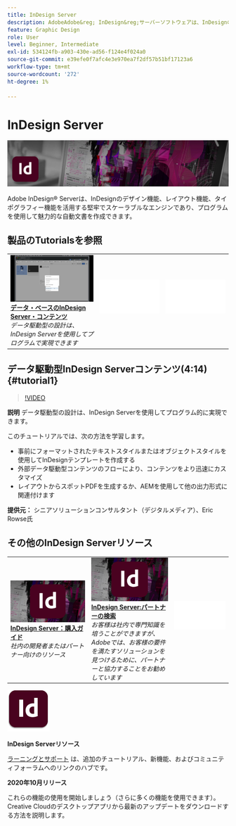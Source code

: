 ```yaml
---
title: InDesign Server
description: AdobeAdobe&reg; InDesign&reg;サーバーソフトウェアは、InDesignのデザイン、レイアウト、およびタイポグラフィ機能を活用する堅牢でスケーラブルなエンジンを提供し、プログラムを使用して魅力的な自動ドキュメントを作成することができます
feature: Graphic Design
role: User
level: Beginner, Intermediate
exl-id: 534124fb-a903-430e-ad56-f124e4f024a0
source-git-commit: e39efe0f7afc4e3e970ea7f2df57b51bf17123a6
workflow-type: tm+mt
source-wordcount: '272'
ht-degree: 1%

---
```


# InDesign Server

![チュートリアルのヒーロー画像](../assets/InDesignServer.jpg)

Adobe InDesign® Serverは、InDesignのデザイン機能、レイアウト機能、タイポグラフィー機能を活用する堅牢でスケーラブルなエンジンであり、プログラムを使用して魅力的な自動文書を作成できます。

## 製品のTutorialsを参照

<table style="table-layout:fixed">
<tr>
 <td>
   <a href="indesignserver.md#tutorial1">
      <img alt="データ・ベースのInDesign Server・コンテンツ" src="../assets/dataDriven-InDesign-Server-Content.jpg" />
   </a>
    <div>
   <a href="indesignserver.md#tutorial1"><strong>データ・ベースのInDesign Server・コンテンツ</strong></a>
    </div>
    <em>データ駆動型の設計は、InDesign Serverを使用してプログラムで実現できます</em>
    <br>
  </td>
  <td>
    <img alt="スペーサー" src="../assets/Whitespacer.png" />
    <div>
    <br>
  </td>
  <td>
    <img alt="スペーサー" src="../assets/Whitespacer.png" />
    <div>
    <br>
  </td>
</tr>
</table>

## データ駆動型InDesign Serverコンテンツ(4:14) {#tutorial1}

>[!VIDEO](https://video.tv.adobe.com/v/326901?hidetitle=true)

**説明**
データ駆動型の設計は、InDesign Serverを使用してプログラム的に実現できます。

このチュートリアルでは、次の方法を学習します。
* 事前にフォーマットされたテキストスタイルまたはオブジェクトスタイルを使用してInDesignテンプレートを作成する
* 外部データ駆動型コンテンツのフローにより、コンテンツをより迅速にカスタマイズ
* レイアウトからスポットPDFを生成するか、AEMを使用して他の出力形式に関連付けます

**提供元：**
シニアソリューションコンサルタント（デジタルメディア）、Eric Rowse氏

## その他のInDesign Serverリソース

<table>
<tr>
 <td>
   <a href="https://www.adobe.com/products/indesignserver/buying-guide.html">
      <img alt="InDesign Server：購入ガイド" src="../assets/IDS_Thumbnail.jpg" />
   </a>
    <div>
   <a href="https://www.adobe.com/products/indesignserver/buying-guide.html"><strong>InDesign Server：購入ガイド</strong></a>
    </div>
    <em>社内の開発者またはパートナー向けのリソース</em>
    <br>
  </td>
  <td>
   <a href="https://www.adobe.com/products/indesignserver/partner.html">
      <img alt="InDesign Server:パートナーの検索" src="../assets/IDS_Thumbnail.jpg" />
   </a>
    <div>
   <a href="https://www.adobe.com/products/indesignserver/partner.html"><strong>InDesign Server:パートナーの検索</strong></a>
    </div>
    <em>お客様は社内で専門知識を培うことができますが、Adobeでは、お客様の要件を満たすソリューションを見つけるために、パートナーと協力することをお勧めしています</em>
    <br>
  </td>
  <td>
    <img alt="スペーサー" src="../assets/Whitespacer.png" />
    <div>
    <br>
  </td>
</tr>
</table>

![InDesign Serverロゴ](../assets/id_server_appicon_96.png)

**InDesign Serverリソース**

[ラーニングとサポート](https://www.adobe.com/products/indesignserver.html) は、追加のチュートリアル、新機能、およびコミュニティフォーラムへのリンクのハブです。

**2020年10月リリース**

これらの機能の使用を開始しましょう（さらに多くの機能を使用できます）。 Creative Cloudのデスクトップアプリから最新のアップデートをダウンロードする方法を説明します。
